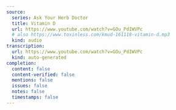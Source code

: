```yaml
---
source:
  series: Ask Your Herb Doctor
  title: Vitamin D
  url: https://www.youtube.com/watch?v=GOu_PdIWVPc
  # also https://www.toxinless.com/kmud-161118-vitamin-d.mp3
  kind: audio
transcription:
  url: https://www.youtube.com/watch?v=GOu_PdIWVPc
  kind: auto-generated
completion:
  content: false
  content-verified: false
  mentions: false
  issues: false
  notes: false
  timestamps: false
---
```

